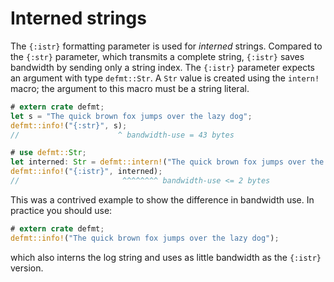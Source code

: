 # Interned strings

The `{:istr}` formatting parameter is used for *interned* strings.
Compared to the `{:str}` parameter, which transmits a complete string, `{:istr}` saves bandwidth by sending only a string index.
The `{:istr}` parameter expects an argument with type `defmt::Str`.
A `Str` value is created using the `intern!` macro; the argument to this macro must be a string literal.

``` rust
# extern crate defmt;
let s = "The quick brown fox jumps over the lazy dog";
defmt::info!("{:str}", s);
//                      ^ bandwidth-use = 43 bytes

# use defmt::Str;
let interned: Str = defmt::intern!("The quick brown fox jumps over the lazy dog");
defmt::info!("{:istr}", interned);
//                       ^^^^^^^^ bandwidth-use <= 2 bytes
```

This was a contrived example to show the difference in bandwidth use.
In practice you should use:

``` rust
# extern crate defmt;
defmt::info!("The quick brown fox jumps over the lazy dog");
```

which also interns the log string and uses as little bandwidth as the `{:istr}` version.
